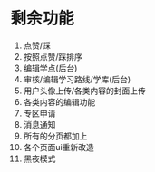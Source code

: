 # 剩余功能

1. 点赞/踩
2. 按照点赞/踩排序
3. 编辑学点(后台)
4. 审核/编辑学习路线/学库(后台)
5. 用户头像上传/各类内容的封面上传
6. 各类内容的编辑功能
7. 专区申请
8. 消息通知
9. 所有的分页都加上
10. 各个页面ui重新改造
11. 黑夜模式
